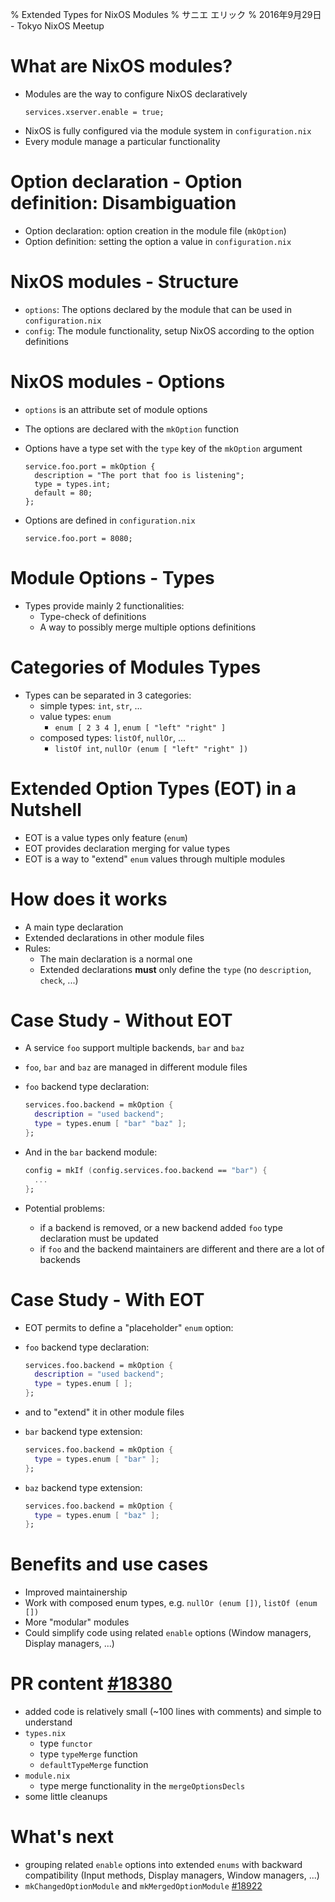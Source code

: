 % Extended Types for NixOS Modules
% サニエ エリック
% 2016年9月29日 - Tokyo NixOS Meetup


# What are NixOS modules?

- Modules are the way to configure NixOS declaratively
    ```
    services.xserver.enable = true;
    ```
- NixOS is fully configured via the module system in `configuration.nix`
- Every module manage a particular functionality


# Option declaration - Option definition: Disambiguation

- Option declaration: option creation in the module file (`mkOption`)
- Option definition: setting the option a value in `configuration.nix`


# NixOS modules - Structure

- `options`: The options declared by the module that can be used in `configuration.nix`
- `config`: The module functionality, setup NixOS according to the option definitions


# NixOS modules - Options

- `options` is an attribute set of module options
- The options are declared with the `mkOption` function
- Options have a type set with the `type` key of the `mkOption` argument

    ```
    service.foo.port = mkOption {
      description = "The port that foo is listening";
      type = types.int;
      default = 80;
    };
    ```
- Options are defined in `configuration.nix`

    ```
    service.foo.port = 8080;
    ```

# Module Options - Types

- Types provide mainly 2 functionalities:
    - Type-check of definitions
    - A way to possibly merge multiple options definitions


# Categories of Modules Types

- Types can be separated in 3 categories:
    - simple types: `int`, `str`, ...
    - value types: `enum`
        - `enum [ 2 3 4 ]`, `enum [ "left" "right" ]`
    - composed types: `listOf`, `nullOr`, ...
        - `listOf int`, `nullOr (enum [ "left" "right" ])`


# Extended Option Types (EOT) in a Nutshell

- EOT is a value types only feature (`enum`)
- EOT provides declaration merging for value types
- EOT is a way to "extend" `enum` values through multiple modules


# How does it works

- A main type declaration
- Extended declarations in other module files
- Rules:
    - The main declaration is a normal one
    - Extended declarations **must** only define the `type` (no `description`, `check`, ...)


# Case Study - Without EOT

- A service `foo` support multiple backends, `bar` and `baz`
- `foo`, `bar` and `baz` are managed in different module files
- `foo` backend type declaration:

    ```nix
    services.foo.backend = mkOption {
      description = "used backend";
      type = types.enum [ "bar" "baz" ];
    };
    ```

- And in the `bar` backend module:

    ```nix
    config = mkIf (config.services.foo.backend == "bar") {
      ...
    };
    ```

- Potential problems:
    - if a backend is removed, or a new backend added `foo` type declaration must be updated
    - if `foo` and the backend maintainers are different and there are a lot of backends


# Case Study - With EOT

- EOT permits to define a "placeholder" `enum` option:
- `foo` backend type declaration:

    ```nix
    services.foo.backend = mkOption {
      description = "used backend";
      type = types.enum [ ];
    };
    ```

- and to "extend" it in other module files
- `bar` backend type extension:

    ```nix
    services.foo.backend = mkOption {
      type = types.enum [ "bar" ];
    };
    ```

- `baz` backend type extension:

    ```nix
    services.foo.backend = mkOption {
      type = types.enum [ "baz" ];
    };
    ```


# Benefits and use cases

- Improved maintainership
- Work with composed enum types, e.g. `nullOr (enum [])`, `listOf (enum [])`
- More "modular" modules
- Could simplify code using related `enable` options (Window managers, Display managers, ...)


# PR content [#18380](https://github.com/NixOS/nixpkgs/pull/18380)

- added code is relatively small (~100 lines with comments) and simple to understand
- `types.nix`
    - type `functor`
    - type `typeMerge` function
    - `defaultTypeMerge` function
- `module.nix`
    - type merge functionality in the `mergeOptionsDecls`
- some little cleanups


# What's next

- grouping related `enable` options into extended `enums` with backward compatibility (Input methods, Display managers, Window managers, ...)
- `mkChangedOptionModule` and `mkMergedOptionModule` [#18922](https://github.com/NixOS/nixpkgs/pull/18922)
